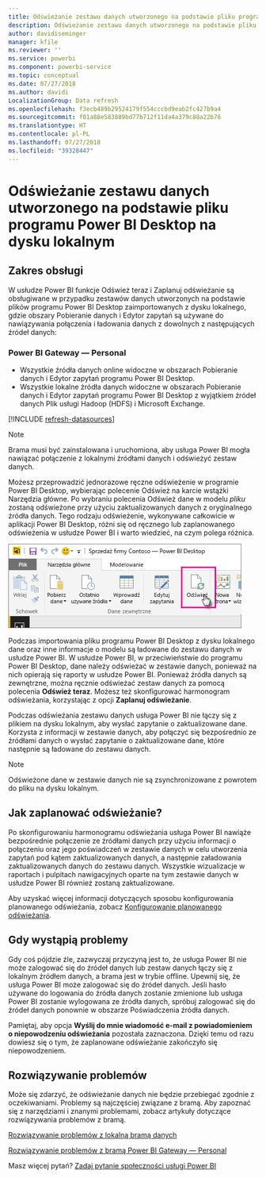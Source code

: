 ```yaml
---
title: Odświeżanie zestawu danych utworzonego na podstawie pliku programu Power BI Desktop — lokalnego
description: Odświeżanie zestawu danych utworzonego na podstawie pliku programu Power BI Desktop na dysku lokalnym
author: davidiseminger
manager: kfile
ms.reviewer: ''
ms.service: powerbi
ms.component: powerbi-service
ms.topic: conceptual
ms.date: 07/27/2018
ms.author: davidi
LocalizationGroup: Data refresh
ms.openlocfilehash: f3ecb489b29524179f554cccbd9eab2fc427b9a4
ms.sourcegitcommit: f01a88e583889bd77b712f11da4a379c88a22b76
ms.translationtype: HT
ms.contentlocale: pl-PL
ms.lasthandoff: 07/27/2018
ms.locfileid: "39328447"
---
```

# <a name="refresh-a-dataset-created-from-a-power-bi-desktop-file-on-a-local-drive"></a>Odświeżanie zestawu danych utworzonego na podstawie pliku programu Power BI Desktop na dysku lokalnym
## <a name="whats-supported"></a>Zakres obsługi
W usłudze Power BI funkcje Odśwież teraz i Zaplanuj odświeżanie są obsługiwane w przypadku zestawów danych utworzonych na podstawie plików programu Power BI Desktop zaimportowanych z dysku lokalnego, gdzie obszary Pobieranie danych i Edytor zapytań są używane do nawiązywania połączenia i ładowania danych z dowolnych z następujących źródeł danych:

### <a name="power-bi-gateway---personal"></a>Power BI Gateway — Personal
* Wszystkie źródła danych online widoczne w obszarach Pobieranie danych i Edytor zapytań programu Power BI Desktop.
* Wszystkie lokalne źródła danych widoczne w obszarach Pobieranie danych i Edytor zapytań programu Power BI Desktop z wyjątkiem źródeł danych Plik usługi Hadoop (HDFS) i Microsoft Exchange.

<!-- Refresh Data sources-->
[!INCLUDE [refresh-datasources](./includes/refresh-datasources.md)]

> [!NOTE]
> Brama musi być zainstalowana i uruchomiona, aby usługa Power BI mogła nawiązać połączenie z lokalnymi źródłami danych i odświeżyć zestaw danych.
> 
> 

Możesz przeprowadzić jednorazowe ręczne odświeżenie w programie Power BI Desktop, wybierając polecenie Odśwież na karcie wstążki Narzędzia główne. Po wybraniu polecenia Odśwież dane w modelu *pliku* zostaną odświeżone przy użyciu zaktualizowanych danych z oryginalnego źródła danych. Tego rodzaju odświeżenie, wykonywane całkowicie w aplikacji Power BI Desktop, różni się od ręcznego lub zaplanowanego odświeżenia w usłudze Power BI i warto wiedzieć, na czym polega różnica.

![](media/refresh-desktop-file-local-drive/pbix-refresh.png)

Podczas importowania pliku programu Power BI Desktop z dysku lokalnego dane oraz inne informacje o modelu są ładowane do zestawu danych w usłudze Power BI. W usłudze Power BI, w przeciwieństwie do programu Power BI Desktop, dane należy odświeżać w zestawie danych, ponieważ na nich opierają się raporty w usłudze Power BI. Ponieważ źródła danych są zewnętrzne, można ręcznie odświeżać zestaw danych za pomocą polecenia **Odśwież teraz**. Możesz też skonfigurować harmonogram odświeżania, korzystając z opcji **Zaplanuj odświeżanie**.

Podczas odświeżania zestawu danych usługa Power BI nie łączy się z plikiem na dysku lokalnym, aby wysłać zapytanie o zaktualizowane dane. Korzysta z informacji w zestawie danych, aby połączyć się bezpośrednio ze źródłami danych o wysłać zapytanie o zaktualizowane dane, które następnie są ładowane do zestawu danych.

> [!NOTE]
> Odświeżone dane w zestawie danych nie są zsynchronizowane z powrotem do pliku na dysku lokalnym.
> 
> 

## <a name="how-do-i-schedule-refresh"></a>Jak zaplanować odświeżanie?
Po skonfigurowaniu harmonogramu odświeżania usługa Power BI nawiąże bezpośrednie połączenie ze źródłami danych przy użyciu informacji o połączeniu oraz jego poświadczeń w zestawie danych w celu utworzenia zapytań pod kątem zaktualizowanych danych, a następnie załadowania zaktualizowanych danych do zestawu danych. Wszystkie wizualizacje w raportach i pulpitach nawigacyjnych oparte na tym zestawie danych w usłudze Power BI również zostaną zaktualizowane.

Aby uzyskać więcej informacji dotyczących sposobu konfigurowania planowanego odświeżania, zobacz [Konfigurowanie planowanego odświeżania](refresh-scheduled-refresh.md).

## <a name="when-things-go-wrong"></a>Gdy wystąpią problemy
Gdy coś pójdzie źle, zazwyczaj przyczyną jest to, że usługa Power BI nie może zalogować się do źródeł danych lub zestaw danych łączy się z lokalnym źródłem danych, a brama jest w trybie offline. Upewnij się, że usługa Power BI może zalogować się do źródeł danych. Jeśli hasło używane do logowania do źródła danych zostanie zmienione lub usługa Power BI zostanie wylogowana ze źródła danych, spróbuj zalogować się do źródeł danych ponownie w obszarze Poświadczenia źródła danych.

Pamiętaj, aby opcja **Wyślij do mnie wiadomość e-mail z powiadomieniem o niepowodzeniu odświeżania** pozostała zaznaczona. Dzięki temu od razu dowiesz się o tym, że zaplanowane odświeżanie zakończyło się niepowodzeniem.

## <a name="troubleshooting"></a>Rozwiązywanie problemów
Może się zdarzyć, że odświeżanie danych nie będzie przebiegać zgodnie z oczekiwaniami. Problemy są najczęściej związane z bramą. Aby zapoznać się z narzędziami i znanymi problemami, zobacz artykuły dotyczące rozwiązywania problemów z bramą.

[Rozwiązywanie problemów z lokalną bramą danych](service-gateway-onprem-tshoot.md)

[Rozwiązywanie problemów z bramą Power BI Gateway — Personal](service-admin-troubleshooting-power-bi-personal-gateway.md)

Masz więcej pytań? [Zadaj pytanie społeczności usługi Power BI](http://community.powerbi.com/)

